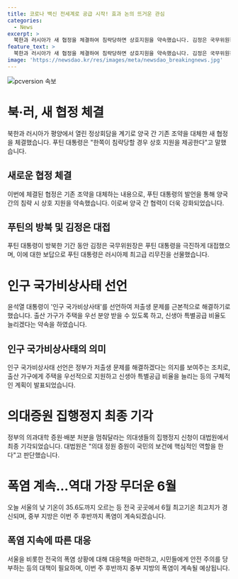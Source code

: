 ```yaml
---
title: 코로나 백신 전세계로 공급 시작! 효과 논의 뜨거운 관심
categories:
  - News
excerpt: >
  북한과 러시아가 새 협정을 체결하여 침략당하면 상호지원을 약속했습니다. 김정은 국무위원장은 푸틴 대통령의 방북 기간 동안 러시아제 최고급 리무진을 선물받았습니다. 한편, 윤석열 대통령은 인구 문제를 해결하기 위해 인구 국가비상사태를 선언하고 출산가구에게 주택 우선 분양 및 신생아 특별공급 비율 증가를 약속했습니다. 다른 소식으로는 대법원이 의대생들의 의대 증원 집행정지 신청을 최종 기각했고, 이번 주는 전국적으로 폭염이 계속될 전망입니다.
feature_text: >
  북한과 러시아가 새 협정을 체결하여 침략당하면 상호지원을 약속했습니다. 김정은 국무위원장은 푸틴 대통령의 방북 기간 동안 러시아제 최고급 리무진을 선물받았습니다. 한편, 윤석열 대통령은 인구 문제를 해결하기 위해 인구 국가비상사태를 선언하고 출산가구에게 주택 우선 분양 및 신생아 특별공급 비율 증가를 약속했습니다. 다른 소식으로는 대법원이 의대생들의 의대 증원 집행정지 신청을 최종 기각했고, 이번 주는 전국적으로 폭염이 계속될 전망입니다.
image: 'https://newsdao.kr/res/images/meta/newsdao_breakingnews.jpg'
---
```


<p><img src="https://newsdao.kr/res/images/meta/newsdao_breakingnews.jpg" alt="pcversion 속보" /></p>

<h1 data-ke-size="size26">북·러, 새 협정 체결</h1>

<p data-ke-size="size16">북한과 러시아가 평양에서 열린 정상회담을 계기로 양국 간 기존 조약을 대체한 새 협정을 체결했습니다. 푸틴 대통령은 "한쪽이 침략당할 경우 상호 지원을 제공한다"고 말했습니다.</p>

<h2 data-ke-size="size24">새로운 협정 체결</h2>

<p data-ke-size="size16">이번에 체결된 협정은 기존 조약을 대체하는 내용으로, 푸틴 대통령의 발언을 통해 양국 간의 침략 시 상호 지원을 약속했습니다. 이로써 양국 간 협력이 더욱 강화되었습니다.</p>

<h2 data-ke-size="size24">푸틴의 방북 및 김정은 대접</h2>

<p data-ke-size="size16">푸틴 대통령이 방북한 기간 동안 김정은 국무위원장은 푸틴 대통령을 극진하게 대접했으며, 이에 대한 보답으로 푸틴 대통령은 러시아제 최고급 리무진을 선물했습니다.</p>

<h1 data-ke-size="size26">인구 국가비상사태 선언</h1>

<p data-ke-size="size16">윤석열 대통령이 '인구 국가비상사태'를 선언하여 저출생 문제를 근본적으로 해결하기로 했습니다. 출산 가구가 주택을 우선 분양 받을 수 있도록 하고, 신생아 특별공급 비율도 늘리겠다는 약속을 하였습니다.</p>

<h2 data-ke-size="size24">인구 국가비상사태의 의미</h2>

<p data-ke-size="size16">인구 국가비상사태 선언은 정부가 저출생 문제를 해결하겠다는 의지를 보여주는 조치로, 출산 가구에게 주택을 우선적으로 지원하고 신생아 특별공급 비율을 늘리는 등의 구체적인 계획이 발표되었습니다.</p>

<h1 data-ke-size="size26">의대증원 집행정지 최종 기각</h1>

<p data-ke-size="size16">정부의 의과대학 증원·배분 처분을 멈춰달라는 의대생들의 집행정지 신청이 대법원에서 최종 기각되었습니다. 대법원은 "의대 정원 증원이 국민의 보건에 핵심적인 역할을 한다"고 판단했습니다.</p>

<h1 data-ke-size="size26">폭염 계속…역대 가장 무더운 6월</h1>

<p data-ke-size="size16">오늘 서울의 낮 기온이 35.6도까지 오르는 등 전국 곳곳에서 6월 최고기온 최고치가 경신되며, 중부 지방은 이번 주 후반까지 폭염이 계속되겠습니다.</p>

<h2 data-ke-size="size24">폭염 지속에 따른 대응</h2>

<p data-ke-size="size16">서울을 비롯한 전국의 폭염 상황에 대해 대응책을 마련하고, 시민들에게 안전 주의를 당부하는 등의 대책이 필요하며, 이번 주 후반까지 중부 지방의 폭염이 계속될 예상됩니다.</p>

